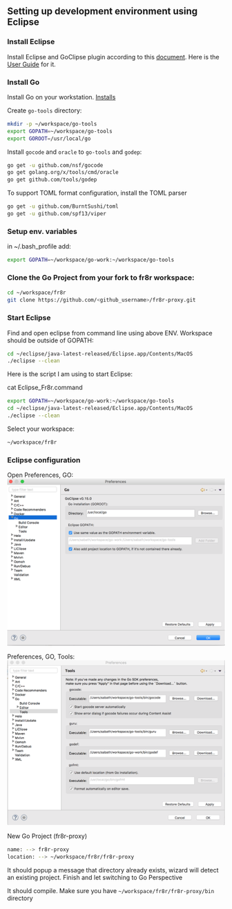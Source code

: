 ## Setting up development environment using Eclipse
### Install Eclipse
Install Eclipse and GoClipse plugin according to this [document](https://github.com/GoClipse/goclipse/blob/latest/documentation/Installation.md#installation). Here is the [User Guide](https://github.com/GoClipse/goclipse/blob/latest/documentation/UserGuide.md) for it.

### Install Go
Install Go on your workstation. [Installs](https://golang.org/dl/)

Create `go-tools` directory:

```bash
mkdir -p ~/workspace/go-tools
export GOPATH=~/workspace/go-tools
export GOROOT=/usr/local/go
```

Install `gocode` and `oracle` to `go-tools` and `godep`:

```bash
go get -u github.com/nsf/gocode
go get golang.org/x/tools/cmd/oracle
go get github.com/tools/godep
```

To support TOML format configuration, install the TOML parser

```bash
go get -u github.com/BurntSushi/toml
go get -u github.com/spf13/viper
```

### Setup env. variables
in ~/.bash_profile add:

```bash
export GOPATH=~/workspace/go-work:~/workspace/go-tools
```

### Clone the Go Project from your fork to fr8r workspace:

```bash
cd ~/workspace/fr8r
git clone https://github.com/<github_username>/fr8r-proxy.git
```


### Start Eclipse
Find and open eclipse from command line using above ENV. Workspace should be outside of GOPATH:

```bash
cd ~/eclipse/java-latest-released/Eclipse.app/Contents/MacOS
./eclipse --clean
```
Here is the script I am using to start Eclipse:

cat Eclipse_Fr8r.command

```bash
export GOPATH=~/workspace/go-work:~/workspace/go-tools
cd ~/eclipse/java-latest-released/Eclipse.app/Contents/MacOS
./eclipse --clean
```


Select your workspace:

```bash
~/workspace/fr8r
```
### Eclipse configuration
Open Preferences, GO:
![Image of Eclipse Go](media/eclipse.go.png)

Preferences, GO, Tools:
![Image of Eclipse Go Tools](media/eclipse.go.tools.png)

New Go Project (fr8r-proxy)

```bash
name: --> fr8r-proxy
location: --> ~/workspace/fr8r/fr8r-proxy
```
It should popup a message that directory already exists, wizard will detect
an existing project. Finish and let switching to Go Perspective


It should compile. Make sure you have `~/workspace/fr8r/fr8r-proxy/bin` directory
